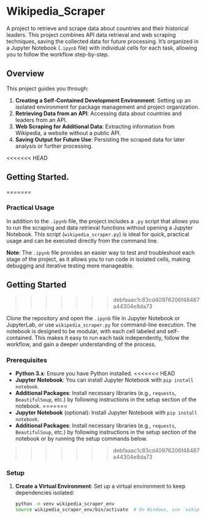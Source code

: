 # Wikipedia_Scraper

A project to retrieve and scrape data about countries and their historical leaders. This project combines API data retrieval and web scraping techniques, saving the collected data for future processing. It’s organized in a Jupyter Notebook (`.ipynb` file) with individual cells for each task, allowing you to follow the workflow step-by-step.

## Overview

This project guides you through:
1. **Creating a Self-Contained Development Environment**: Setting up an isolated environment for package management and project organization.
2. **Retrieving Data from an API**: Accessing data about countries and leaders from an API.
3. **Web Scraping for Additional Data**: Extracting information from Wikipedia, a website without a public API.
4. **Saving Output for Future Use**: Persisting the scraped data for later analysis or further processing.

<<<<<<< HEAD
## Getting Started.
=======
### Practical Usage

In addition to the `.ipynb` file, the project includes a `.py` script that allows you to run the scraping and data retrieval functions without opening a Jupyter Notebook. This script (`wikipedia_scraper.py`) is ideal for quick, practical usage and can be executed directly from the command line.

**Note**: The `.ipynb` file provides an easier way to test and troubleshoot each stage of the project, as it allows you to run code in isolated cells, making debugging and iterative testing more manageable.

## Getting Started
>>>>>>> debfaaac1c83cd40976206f48487a44304e8da73

Clone the repository and open the `.ipynb` file in Jupyter Notebook or JupyterLab, or use `wikipedia_scraper.py` for command-line execution. The notebook is designed to be modular, with each cell labeled and self-contained. This makes it easy to run each task independently, follow the workflow, and gain a deeper understanding of the process.

### Prerequisites

- **Python 3.x**: Ensure you have Python installed.
<<<<<<< HEAD
- **Jupyter Notebook**: You can install Jupyter Notebook with `pip install notebook`.
- **Additional Packages**: Install  necessary libraries (e.g., `requests`, `BeautifulSoup`, etc.) by following instructions in the setup section of the notebook.
=======
- **Jupyter Notebook** (optional): Install Jupyter Notebook with `pip install notebook`.
- **Additional Packages**: Install necessary libraries (e.g., `requests`, `BeautifulSoup`, etc.) by following instructions in the setup section of the notebook or by running the setup commands below.
>>>>>>> debfaaac1c83cd40976206f48487a44304e8da73

### Setup

1. **Create a Virtual Environment**: Set up a virtual environment to keep dependencies isolated:
   ```bash
   python -m venv wikipedia_scraper_env
   source wikipedia_scraper_env/bin/activate  # On Windows, use `wikipedia_scraper_env\Scripts\activate`
